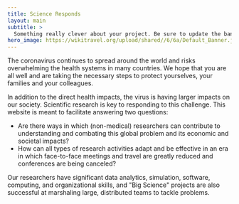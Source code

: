 ```yaml
---
title: Science Responds
layout: main
subtitle: >
  Something really clever about your project. Be sure to update the banner image here in index.md as well.
hero_image: https://wikitravel.org/upload/shared//6/6a/Default_Banner.jpg
---
```


The coronavirus continues to spread around the world and risks
overwhelming the health systems in many countries. We hope that you
are all well and are taking the necessary steps to protect yourselves,
your families and your colleagues.

In addition to the direct health impacts, the virus is having larger impacts 
on our society. Scientific research is key to responding to this challenge. 
This website is meant to facilitate answering two questions:

   * Are there ways in which (non-medical) researchers can contribute to understanding and combating this global problem and its economic and societal impacts?
   * How can all types of research activities adapt and be effective in an era in which face-to-face meetings and travel are greatly reduced and conferences are being canceled?

Our researchers have significant data analytics, simulation, software, computing, and organizational skills, and "Big Science" projects are also successful at marshaling large, distributed teams to tackle problems.

